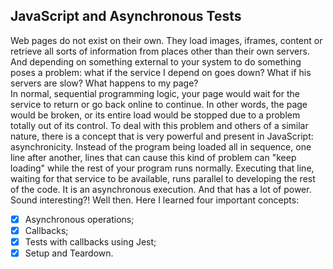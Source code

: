 ## JavaScript and Asynchronous Tests

Web pages do not exist on their own. They load images, iframes, content or retrieve all sorts of information from places other than their own servers. And depending on something external to your system to do something poses a problem: what if the service I depend on goes down? What if his servers are slow? What happens to my page? <br>
In normal, sequential programming logic, your page would wait for the service to return or go back online to continue. In other words, the page would be broken, or its entire load would be stopped due to a problem totally out of its control. To deal with this problem and others of a similar nature, there is a concept that is very powerful and present in JavaScript: asynchronicity. Instead of the program being loaded all in sequence, one line after another, lines that can cause this kind of problem can "keep loading" while the rest of your program runs normally. Executing that line, waiting for that service to be available, runs parallel to developing the rest of the code. It is an asynchronous execution. And that has a lot of power.<br>
Sound interesting?! Well then. Here I learned four important concepts:

- [x] Asynchronous operations;
- [x] Callbacks;
- [x] Tests with callbacks using Jest;
- [x] Setup and Teardown.